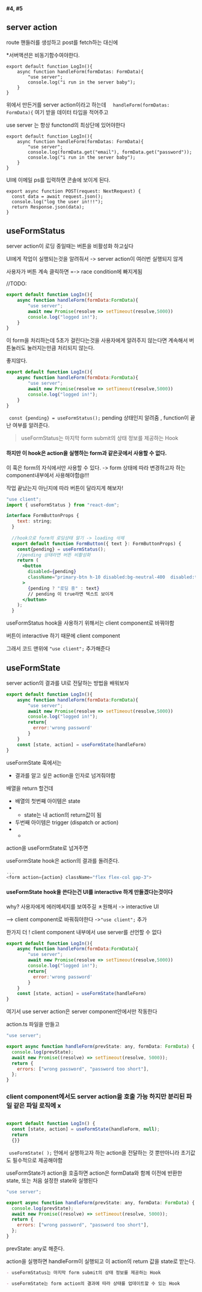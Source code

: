 #### #4, #5


## server action

route 핸들러를 생성하고 post를 fetch하는 대신에

*서버액션은 비동기함수여야한다.
``` tsx
export default function LogIn(){
    async function handleForm(formDatas: FormData){
        "use server";
        console.log("i run in the server baby");
    }
}
```
위에서 만든거를 server action이라고 하는데
```  handleForm(formDatas: FormData){``` 여기 받을 데이터 타입을 적어주고

use server 는 항상 functond의 최상단에 있어야한다
``` tsx
export default function LogIn(){
    async function handleForm(formDatas: FormData){
        "use server";
        console.log(formData.get("email"), formData.get("password"));
        console.log("i run in the server baby");
    }
}
```
UI에 이메일 ps를 입력하면 콘솔에 보이게 된다.


``` tsx
export async function POST(request: NextRequest) {
  const data = await request.json();
  console.log("log the user in!!!");
  return Response.json(data);
}
```


## useFormStatus 

server action이 로딩 중일때는 버튼을 비활성화 하고싶다

UI에게 작업이 실행되는것을 알려줘서 -> server action이 여러번 실행되지 않게

사용자가 버튼 계속 클릭하면 =-> race condition에 빠지게됨

//TODO: 
``` jsx
export default function LogIn(){
    async function handleForm(formData:FormData){
        "use server";
        await new Promise(resolve => setTimeout(resolve,5000))
        console.log("logged in!");
    }
}
```
이 form을 처리하는데 5초가 걸린다는것을 사용자에게 알려주지 않는다면
계속해서 버튼눌러도  눌러지는만큼 처리되지 않는다.

좋지않다.

``` jsx
export default function LogIn(){
    async function handleForm(formData:FormData){
        "use server";
        await new Promise(resolve => setTimeout(resolve,5000))
        console.log("logged in!");
    }
}
```

``` const {pending} = useFormStatus();```
pending 상태인지 알려줌 , function이 끝난 여부를 알려준다.
> useFormStatus는 마지막 form submit의 상태 정보를 제공하는 Hook


#### 하지만 이 hook은 action을 실행하는 form과 같은곳에서 사용할 수 없다. 
이 훅은 form의 자식에서만 사용할 수 있다. 
-> form 상태에 따라 변경하고자 하는 component내부에서 사용해야함@!!!


작업 끝났는지 아닌지에 따라 버튼이 달라지게 해보자!

``` jsx
"use client";
import { useFormStatus } from "react-dom";

interface FormButtonProps {
    text: string;
  }
  
  //hook으로 form의 로딩상태 알기 -> loading 삭제
  export default function FormButton({ text }: FormButtonProps) {
    const{pending} = useFormStatus();
    //pending 상태라면 버튼 비활성화 
    return (
      <button
        disabled={pending}
        className="primary-btn h-10 disabled:bg-neutral-400  disabled:text-neutral-300 disabled:cursor-not-allowed"
      >
        {pending ? "로딩 중" : text}
        // pending 이 true라면 텍스트 보이게
      </button>
    );
  }
```

useFormStatus hook을 사용하기 위해서는
    client component로 바꿔야함


버튼이   interactive 하기 때문에 client component

그래서 코드 맨위에 ``` "use client"; ``` 추가해준다




## useFormState

server action의 결과를 UI로 전달하는 방법을 배워보자

``` jsx
export default function LogIn(){
    async function handleForm(formData:FormData){
        "use server";
        await new Promise(resolve => setTimeout(resolve,5000))
        console.log("logged in!");
        return{
          error:'wrong password'
        }
    }
    const [state, action] = useFormState(handleForm)
}
```
useFormState 훅에서는 
- 결과를 알고 싶은 action을 인자로 넘겨줘야함

배열을 return 할건데
- 배열의 첫번째 아이템은 state
- - state는 내 action의 return값이 됨
- 두번째 아이템은 trigger (dispatch or action)
- - 

action을 useFormState로 넘겨주면

useFormState hook은 action의 결과를 돌려준다. 


``` javascript
...
<form action={action} className="flex flex-col gap-3">
```


#### useFormState hook을 쓴다는건 UI를 interactive 하게 만들겠다는것이다
why? 사용자에게 에러메세지를 보여주길 ㅊ원해서 -> interactive UI

--> client component로 바꿔줘야한다
->``` "use client"; ```  추가


한가지 더 ! client component 내부에서 use server를 선언할 수 없다



``` jsx
export default function LogIn(){
    async function handleForm(formData:FormData){
        "use server";
        await new Promise(resolve => setTimeout(resolve,5000))
        console.log("logged in!");
        return{
          error:'wrong password'
        }
    }
    const [state, action] = useFormState(handleForm)
}
```

여기서 use server action은 server component안에서만 작동한다

action.ts 파일을 만들고

``` jsx
"use server";

export async function handleForm(prevState: any, formData: FormData) {
  console.log(prevState);
  await new Promise((resolve) => setTimeout(resolve, 5000));
  return {
    errors: ["wrong password", "password too short"],
  };
}
```
### client component에서도 server action을 호출 가능 하지만 분리된 파일 같은 파일 로직에 x



``` jsx

export default function LogIn() {
  const [state, action] = useFormState(handleForm, null);
  return 
  {}}

```
``` useFormState( );``` 안에서 
실행하고자 하는 action을 전달하는 것 뿐만아니라
초기값도 필수적으로 제공해야함


useFormState가 action을 호출하면
action은 formData와 함께
이전에 반환한 state, 또는 처음 설정한 state와 실행된다

``` jsx
"use server";

export async function handleForm(prevState: any, formData: FormData) {
  console.log(prevState);
  await new Promise((resolve) => setTimeout(resolve, 5000));
  return {
    errors: ["wrong password", "password too short"],
  };
}
```
prevState: any로 해준다.


action을 실행하면 handleForm이 실행되고 
이 action의 return 값을 state로 받는다.

``` md
- useFormStatus는 마지막 form submit의 상태 정보를 제공하는 Hook

- useFormState는 form action의 결과에 따라 상태를 업데이트할 수 있는 Hook
```

